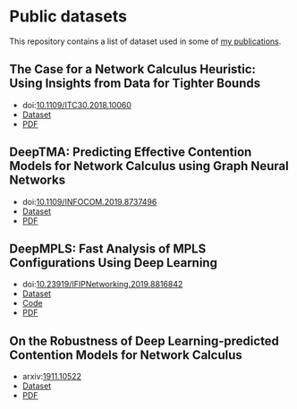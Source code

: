 # Public datasets

This repository contains a list of dataset used in some of [my publications](https://net.in.tum.de/~fgeyer).


## The Case for a Network Calculus Heuristic: Using Insights from Data for Tighter Bounds

- doi:[10.1109/ITC30.2018.10060](https://dx.doi.org/10.1109/ITC30.2018.10060)
- [Dataset](https://github.com/fabgeyer/dataset-itc30nc)
- [PDF](https://www.net.in.tum.de/fileadmin/bibtex/publications/papers/geyer2018netcal.pdf)


## DeepTMA: Predicting Effective Contention Models for Network Calculus using Graph Neural Networks

- doi:[10.1109/INFOCOM.2019.8737496](https://dx.doi.org/10.1109/INFOCOM.2019.8737496)
- [Dataset](https://github.com/fabgeyer/dataset-infocom2019)
- [PDF](https://www.net.in.tum.de/fileadmin/bibtex/publications/papers/geyer2019infocom.pdf)


## DeepMPLS: Fast Analysis of MPLS Configurations Using Deep Learning

- doi:[10.23919/IFIPNetworking.2019.8816842](https://dx.doi.org/10.23919/IFIPNetworking.2019.8816842)
- [Dataset](https://github.com/fabgeyer/dataset-networking2019)
- [Code](https://github.com/fabgeyer/deepmpls)
- [PDF](https://www.net.in.tum.de/fileadmin/bibtex/publications/papers/geyer2019networking.pdf)


## On the Robustness of Deep Learning-predicted Contention Models for Network Calculus

- arxiv:[1911.10522](https://arxiv.org/abs/1911.10522)
- [Dataset](https://github.com/fabgeyer/dataset-deeptma-extension)
- [PDF](https://arxiv.org/pdf/1911.10522)
